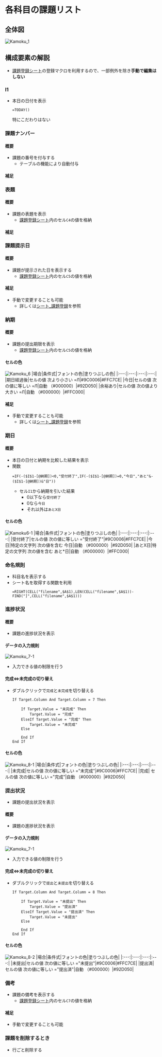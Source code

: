 # 各科目の課題リスト

## 全体図
![Kamoku_1](img/Kamoku_1.png)
## 構成要素の解説

* [課題登録シート](シート_課題登録.md)の登録マクロを利用するので、一部例外を除き**手動で編集はしない**

### I1
* 本日の日付を表示
  ```
  =TODAY()
  ```
  特にこだわりはない

### 課題ナンバー
#### 概要
* 課題の番号を付与する
  * テーブルの機能により自動付与

#### 補足

### 表題
#### 概要
* 課題の表題を表示
  *  [課題登録シート](シート_課題登録.md#c4表題)内のセル`C4`の値を格納
#### 補足

### 課題提示日
#### 概要
* 課題が提示された日を表示する
  *  [課題登録シート](シート_課題登録.md#c4表題)内のセル`C5`の値を格納
#### 補足
* 手動で変更することも可能
  * 詳しくは[シート_課題登録](シート_課題登録.md#c5課題提示日)を参照

### 納期
#### 概要
* 課題の提出期限を表示
  *  [課題登録シート](シート_課題登録.md#c6課題提出期限)内のセル`C5`の値を格納
#### セルの色
![Kamoku_6](img/Kamoku_6.png)
|場合|条件式|フォントの色|塗りつぶしの色|
|:---:|:---:|:---:|:---:|
|期日経過後|セルの値 次より小さい =$I$1|#9C0006|#FFC7CE|
|今日|セルの値 次の値に等しい =$I$1|自動 （#000000）|#92D050|
|余裕あり|セルの値 次の値より大きい =$I$1|自動 （#000000）|#FFC000|
#### 補足
* 手動で変更することも可能
  * 詳しくは[シート_課題登録](シート_課題登録.md#c5課題提示日)を参照

### 期日
#### 概要
* 本日の日付と納期を比較した結果を表示
* 関数
  ```
  =IF(-($I$1-[@納期])<0,"受付終了",IF(-($I$1-[@納期])=0,"今日","あと"&-($I$1-[@納期])&"日"))
  ```
    * セル`I1`から納期を引いた結果
      * 0以下なら`受付終了`
      * 0なら`今日`
      * それ以外は`あとX日`
#### セルの色
![Kamoku6-1](img/Kamoku_6-1.png)
|場合|条件式|フォントの色|塗りつぶしの色|
|:---:|:---:|:---:|:---:|
|受付終了|セルの値 次の値に等しい ="受付終了"|#9C0006|#FFC7CE|
|今日|特定の文字列 次の値を含む 今日|自動 （#000000）|#92D050|
|あとX日|特定の文字列 次の値を含む あと*日|自動 （#000000）|#FFC000|

### 命名規則
* 科目名を表示する
* シート名を取得する関数を利用
    ```
    =RIGHT(CELL("filename",$A$1),LEN(CELL("filename",$A$1))-FIND("]",CELL("filename",$A$1)))
    ```

### 進捗状況
#### 概要
* 課題の進捗状況を表示
#### データの入力規則
![Kamoku_7-1](img/Kamoku_7-1.png)
* 入力できる値の制限を行う

#### 完成⇔未完成の切り替え
* ダブルクリックで`完成`と`未完成`を切り替える
    ```
    If Target.Column And Target.Column = 7 Then
    
        If Target.Value = "未完成" Then
            Target.Value = "完成"
        ElseIf Target.Value = "完成" Then
            Target.Value = "未完成"
        Else
        
        End If
    End If
    ```
#### セルの色
![Kamoku_8-1](img/Kamokku_8-1.png)
|場合|条件式|フォントの色|塗りつぶしの色|
|:---:|:---:|:---:|:---:|
|未完成|セルの値 次の値に等しい ="未完成"|#9C0006|#FFC7CE|
|完成| セルの値 次の値に等しい ="完成"|自動 （#000000）|#92D050|

### 提出状況
* 課題の提出状況を表示
#### 概要
* 課題の進捗状況を表示
#### データの入力規則
![Kamoku_7-1](img/Kamoku_7-2.png)
* 入力できる値の制限を行う

#### 完成⇔未完成の切り替え
* ダブルクリックで`提出`と`未提出`を切り替える
    ```
    If Target.Column And Target.Column = 8 Then
    
        If Target.Value = "未提出" Then
            Target.Value = "提出済"
        ElseIf Target.Value = "提出済" Then
            Target.Value = "未提出"
        Else
        
        End If
    End If
    ```
#### セルの色
![Kamoku_8-2](img/Kamoku_8-2.png)
|場合|条件式|フォントの色|塗りつぶしの色|
|:---:|:---:|:---:|:---:|
|未提出|セルの値 次の値に等しい ="未提出"|#9C0006|#FFC7CE|
|提出済| セルの値 次の値に等しい ="提出済"|自動 （#000000）|#92D050|

### 備考
* 課題の備考を表示する
  *  [課題登録シート](シート_課題登録.md#c4表題)内のセル`C7`の値を格納
#### 補足
* 手動で変更することも可能

### 課題を削除するとき
* 行ごと削除する
